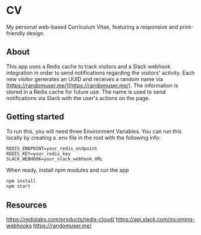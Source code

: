 # CV
My personal web-based Curriculum Vitae, featuring a responsive and print-friendly design.

## About
This app uses a Redis cache to track visitors and a Slack webhook integration in order to send notifications regarding the visitors' activity.
Each new visitor generates an UUID and receives a random name via [https://randomuser.me/](https://randomuser.me/). The information is stored in a Redis cache for future use.
The name is used to send notifications via Slack with the user's actions on the page.

## Getting started
To run this, you will need three Environment Variables. You can run this locally by creating a .env file in the root with the following info:
```
REDIS_ENDPOINT=your_redis_endpoint
REDIS_KEY=your_redis_key
SLACK_WEBHOOK=your_slack_webhook_URL
```

When ready, install npm modules and run the app
```bash
npm install
npm start
```

## Resources
https://redislabs.com/products/redis-cloud/
https://api.slack.com/incoming-webhooks
https://randomuser.me/
